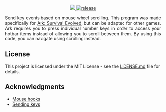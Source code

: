 <p align="center">
  <a href="LICENSE.md">
    <img src="https://img.shields.io/github/license/mattson543/NumberScroller.svg">
  </a>
  <a href="https://GitHub.com/mattson543/NumberScroller/releases/">
    <img src="https://img.shields.io/github/release/mattson543/NumberScroller.svg" alt="release">
  </a>
</p>

<p align="justify">
Send key events based on mouse wheel scrolling. This program was made specifically for 
<a href="https://en.wikipedia.org/wiki/Ark:_Survival_Evolved">Ark: Survival Evolved</a>, 
but can be adapted for other games. Ark requires you to press individual number keys 
in order to access your hotbar items instead of allowing you to scroll between them.
By using this code, you can navigate using scrolling instead.
</p>

## License
This project is licensed under the MIT License - see the [LICENSE.md](LICENSE.md) file for details.

## Acknowledgments
* [Mouse hooks](https://causeyourestuck.io/2015/12/27/set-a-mouse-hook-with-win32api-2/)
* [Sending keys](https://stackoverflow.com/a/22419083)
